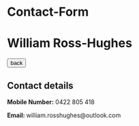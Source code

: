 # Contact-Form
<html>
<head>
<title> page title </title>
</head>
<body>

<h1> William Ross-Hughes </h1>

<body>
   <b style="color:red;">
      <button onclick="window.location.href = 'https://justwill007.github.io/Kawasaki-Ninja/';">back</button>
</b>

<h2> Contact details </h2>
<p> <b> Mobile Number:</b> 0422 805 418 <p>
<p> <b> Email: </b> william.rosshughes@outlook.com

